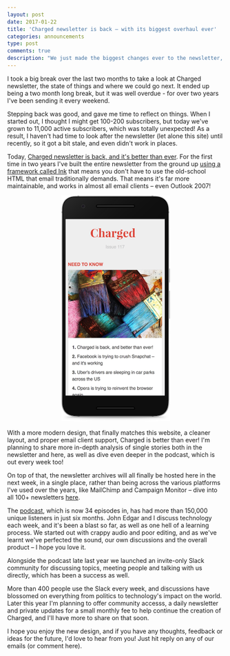 ```yaml
---
layout: post
date: 2017-01-22
title: 'Charged newsletter is back – with its biggest overhaul ever'
categories: announcements
type: post
comments: true
description: "We just made the biggest changes ever to the newsletter, and it's back for good. There are big plans this year, and we hope you'll follow along."
---
```

I took a big break over the last two months to take a look at Charged newsletter, the state of things and where we could go next. It ended up being a two month long break, but it was well overdue - for over two years I've been sending it every weekend.

Stepping back was good, and gave me time to reflect on things. When I started out, I thought I might get 100-200 subscribers, but today we've grown to 11,000 active subscribers, which was totally unexpected! As a result, I haven't had time to look after the newsletter (let alone this site) until recently, so it got a bit stale, and even didn't work in places.

Today, [Charged newsletter is back, and it's better than ever](http://charged1.createsend.com/t/ViewEmailArchive/i/DD00A51F026183B0/C67FD2F38AC4859C/). For the first time in two years I've built the entire newsletter from the ground up [using a framework called Ink](http://foundation.zurb.com/emails.html) that means you don't have to use the old-school HTML that email traditionally demands. That means it's far more maintainable, and works in almost all email clients – even Outlook 2007!

<div style="text-align: center;">
<img style="max-width: 50%; min-width:50%; margin-left:0px; margin-bottom: 15px;" src="/assets/images/charged_mobile.png">
</div>
With a more modern design, that finally matches this website, a cleaner layout, and proper email client support, Charged is better than ever! I'm planning to share more in-depth analysis of single stories both in the newsletter and here, as well as dive even deeper in the podcast, which is out every week too!

On top of that, the newsletter archives will all finally be hosted here in the next week, in a single place, rather than being across the various platforms I've used over the years, like MailChimp and Campaign Monitor – dive into all 100+ newsletters [here](http://char.gd/archive).

The [podcast](http://chargedpodcast.com), which is now 34 episodes in, has had more than 150,000 unique listeners in just six months. John Edgar and I discuss technology each week, and it's been a blast so far, as well as one hell of a learning process. We started out with crappy audio and poor editing, and as we've learnt we've perfected the sound, our own discussions and the overall product – I hope you love it.

Alongside the podcast late last year we launched an invite-only Slack community for discussing topics, meeting people and talking with us directly, which has been a success as well.

More than 400 people use the Slack every week, and discussions have blossomed on everything from politics to technology's impact on the world. Later this year I'm planning to offer community accesss, a daily newsletter and private updates for a small monthly fee to help continue the creation of Charged, and I'll have more to share on that soon.

I hope you enjoy the new design, and if you have any thoughts, feedback or ideas for the future, I'd love to hear from you! Just hit reply on any of our emails (or comment here).